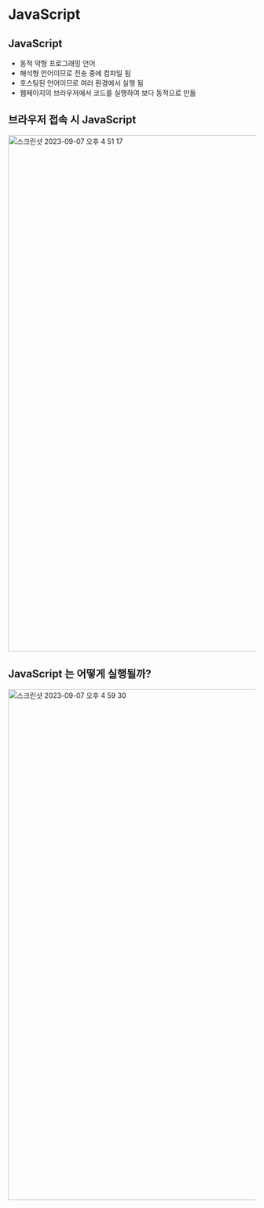 # JavaScript

## JavaScript

- 동적 약형 프로그래밍 언어
- 해석형 언어이므로 전송 중에 컴파일 됨
- 호스팅된 언어이므로 여러 환경에서 실행 됨
- 웹페이지의 브라우저에서 코드를 실행하여 보다 동적으로 만듦

## 브라우저 접속 시 JavaScript
<img width="1051" alt="스크린샷 2023-09-07 오후 4 51 17" src="https://github.com/Kim-yongbeom/JavaScript/assets/89058117/2548a9fe-58db-4d3a-b222-5945c66d005a">

## JavaScript 는 어떻게 실행될까?
<img width="1040" alt="스크린샷 2023-09-07 오후 4 59 30" src="https://github.com/Kim-yongbeom/JavaScript/assets/89058117/ec92d800-789c-40cb-bdd4-a9576810a7cf">
